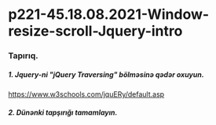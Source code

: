 # p221-45.18.08.2021-Window-resize-scroll-Jquery-intro



### Tapırıq.



##### 1. Jquery-ni "jQuery Traversing" bölməsinə qədər oxuyun.
https://www.w3schools.com/jquERy/default.asp



##### 2. Dünənki tapşırığı tamamlayın.
